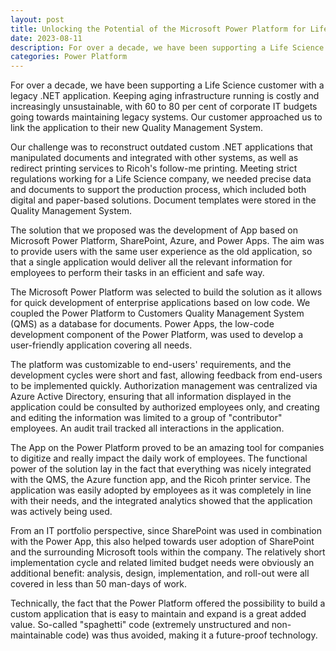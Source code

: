 ```yaml
---
layout: post
title: Unlocking the Potential of the Microsoft Power Platform for Life Sciences
date: 2023-08-11
description: For over a decade, we have been supporting a Life Science customer with a legacy .NET application. Keeping aging infrastructure running is costly and increasingly unsustainable, with 60 to 80 per cent of corporate IT budgets going towards maintaining legacy systems. Our customer approached us to link the application to their new Quality Management System.
categories: Power Platform
---
```


For over a decade, we have been supporting a Life Science customer with a legacy .NET application. Keeping aging infrastructure running is costly and increasingly unsustainable, with 60 to 80 per cent of corporate IT budgets going towards maintaining legacy systems. Our customer approached us to link the application to their new Quality Management System.

Our challenge was to reconstruct outdated custom .NET applications that manipulated documents and integrated with other systems, as well as redirect printing services to Ricoh's follow-me printing. Meeting strict regulations working for a Life Science company, we needed precise data and documents to support the production process, which included both digital and paper-based solutions. Document templates were stored in the Quality Management System.

The solution that we proposed was the development of App based on Microsoft Power Platform, SharePoint, Azure, and Power Apps. The aim was to provide users with the same user experience as the old application, so that a single application would deliver all the relevant information for employees to perform their tasks in an efficient and safe way.

The Microsoft Power Platform was selected to build the solution as it allows for quick development of enterprise applications based on low code. We coupled the Power Platform to Customers Quality Management System (QMS) as a database for documents. Power Apps, the low-code development component of the Power Platform, was used to develop a user-friendly application covering all needs.

The platform was customizable to end-users' requirements, and the development cycles were short and fast, allowing feedback from end-users to be implemented quickly. Authorization management was centralized via Azure Active Directory, ensuring that all information displayed in the application could be consulted by authorized employees only, and creating and editing the information was limited to a group of "contributor" employees. An audit trail tracked all interactions in the application.

The App on the Power Platform proved to be an amazing tool for companies to digitize and really impact the daily work of employees. The functional power of the solution lay in the fact that everything was nicely integrated with the QMS, the Azure function app, and the Ricoh printer service. The application was easily adopted by employees as it was completely in line with their needs, and the integrated analytics showed that the application was actively being used.

From an IT portfolio perspective, since SharePoint was used in combination with the Power App, this also helped towards user adoption of SharePoint and the surrounding Microsoft tools within the company. The relatively short implementation cycle and related limited budget needs were obviously an additional benefit: analysis, design, implementation, and roll-out were all covered in less than 50 man-days of work.

Technically, the fact that the Power Platform offered the possibility to build a custom application that is easy to maintain and expand is a great added value. So-called "spaghetti" code (extremely unstructured and non-maintainable code) was thus avoided, making it a future-proof technology.